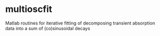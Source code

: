 # multioscfit
Matlab routines for iterative fitting of decomposing transient absorption data into a sum of (co)sinusoidal decays
